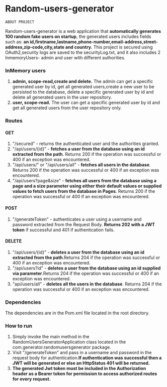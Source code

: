 # Random-users-generator
    ABOUT PROJECT
Random-users-generator is a web application that **automatically generates 100 random fake users on startup**, the generated users includes fields such as: **an id,firstname,lastname,phone-number,email-address,street-address,zip-code,city,state and country.**
This project is secured using OAuth2,security logs are saved to the securityLog.txt, and it also includes 2 InmemoryUsers- admin and user with different authorities.

### InMemory users
1. **admin, scope-read,create and delete.**
   The admin can get a specific generated user by id, get all generated users,create a new user to be persisted to the database, delete a specific generated user by id and delete all generated users in the user repository.
2. **user, scope-read.**
   The user can get a specific generated user by id and get all generated users from the user repository only.

### Routes
#### GET
1. "/secured" - returns the authenticated user and the authorities granted. 
2. "/api/users/{id}" - **fetches a user from the database using an id extracted from the path**. Returns 200 if the operation was successful or 400 if an exception was encountered.  
3. "/api/users/" or "/api/users/all" - **fetches all users in the database**. Returns 200 if the operation was successful or 400 if an exception was encountered.
4. "/api/users?page&size" - **fetches all users from the database using a page and a size parameter using either their default values or supplied values to fetch users from the database in Pages**. Returns 200 if the operation was successful or 400 if an exception was encountered. 
#### POST
1. "/generateToken" - authenticates a user using a username and password extracted from the Request Body. **Returns 202 with a JWT token** if successful and 401 if authentication fails.  
#### DELETE
1. "/api/users/{id}" - **deletes a user from the database using an id extracted from the path**.Returns 204 if the operation was successful or 400 if an exception was encountered.
2. "/api/users?id" - **deletes a user from the database using an id supplied via parameter**.Returns 204 if the operation was successful or 400 if an exception was encountered.
3. "api/users/all" - **deletes all the users in the database**. Returns 204 if the operation was successful or 400 if an exception was encountered.

### Dependencies
The dependencies are in the Pom.xml file located in the root directory. 
### How to run
1. Simply invoke the main method in the RandomUsersGeneratorApplication class located in the com.generator.randomusersgenerator package.
2. Visit "/generateToken" and pass in a username and password in the request body for authentication.**If authentication was successful then a JWT will be generated or else an HttpStatus 401 will be returned.**
3. **The generated Jwt token must be included in the Authorization header as a Bearer token for permission to access authorized routes for every request.**
